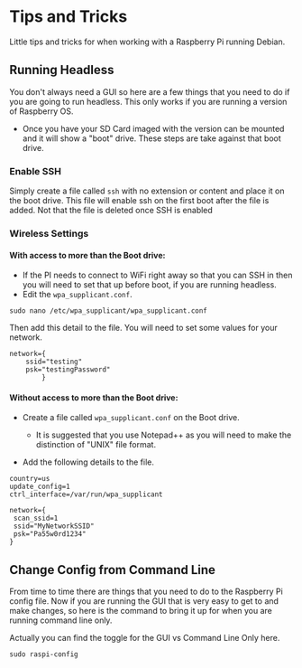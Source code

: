 # Tips and Tricks

Little tips and tricks for when working with a Raspberry Pi running Debian.  

  

## Running Headless

You don't always need a GUI so here are a few things that you need to do if you are going to run headless. This only works if you are running a version of Raspberry OS.

- Once you have your SD Card imaged with the version can be mounted and it will show a "boot" drive. These steps are take against that boot drive.

  

### Enable SSH

Simply create a file called `ssh` with no extension or content and place it on the boot drive. This file will enable ssh on the first boot after the file is added. Not that the file is deleted once SSH is enabled  

  

### Wireless Settings

#### With access to more than the Boot drive:

- If the PI needs to connect to WiFi right away so that you can SSH in then you will need to set that up before boot, if you are running headless.
- Edit the `wpa_supplicant.conf`.

```
sudo nano /etc/wpa_supplicant/wpa_supplicant.conf

```

  

Then add this detail to the file. You will need to set some values for your network.  

```
network={
	ssid="testing"
    psk="testingPassword"
    	}

```

  

#### Without access to more than the Boot drive:

- Create a file called `wpa_supplicant.conf` on the Boot drive.
    

    - It is suggested that you use Notepad++ as you will need to make the distinction of "UNIX" file format.

- Add the following details to the file.
    

```
country=us
update_config=1
ctrl_interface=/var/run/wpa_supplicant

network={
 scan_ssid=1
 ssid="MyNetworkSSID"
 psk="Pa55w0rd1234"
}

```

  

  

## Change Config from Command Line

From time to time there are things that you need to do to the Raspberry Pi config file. Now if you are running the GUI that is very easy to get to and make changes, so here is the command to bring it up for when you are running command line only.

  

Actually you can find the toggle for the GUI vs Command Line Only here.

```
sudo raspi-config

```
